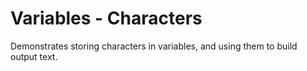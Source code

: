# Variables - Characters

Demonstrates storing characters in variables, and using them
to build output text.
